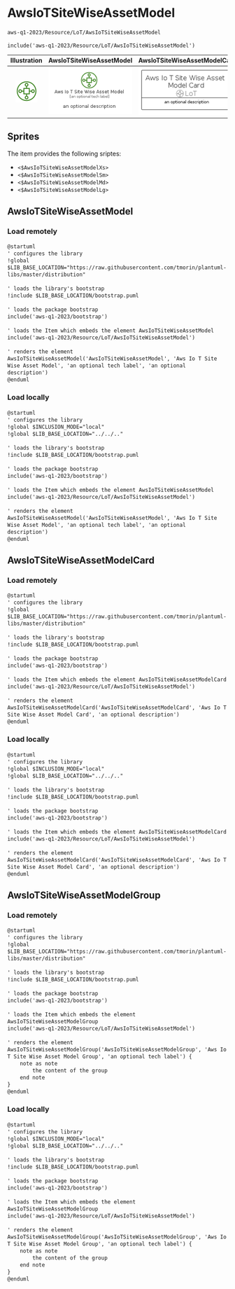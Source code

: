 # AwsIoTSiteWiseAssetModel


```text
aws-q1-2023/Resource/LoT/AwsIoTSiteWiseAssetModel
```

```text
include('aws-q1-2023/Resource/LoT/AwsIoTSiteWiseAssetModel')
```



| Illustration | AwsIoTSiteWiseAssetModel | AwsIoTSiteWiseAssetModelCard | AwsIoTSiteWiseAssetModelGroup |
| :---: | :---: | :---: | :---: |
| ![illustration for Illustration](../../../aws-q1-2023/Resource/LoT/AwsIoTSiteWiseAssetModel.png) | ![illustration for AwsIoTSiteWiseAssetModel](../../../aws-q1-2023/Resource/LoT/AwsIoTSiteWiseAssetModel.Local.png) | ![illustration for AwsIoTSiteWiseAssetModelCard](../../../aws-q1-2023/Resource/LoT/AwsIoTSiteWiseAssetModelCard.Local.png) | ![illustration for AwsIoTSiteWiseAssetModelGroup](../../../aws-q1-2023/Resource/LoT/AwsIoTSiteWiseAssetModelGroup.Local.png) |



## Sprites
The item provides the following sriptes:

- `<$AwsIoTSiteWiseAssetModelXs>`
- `<$AwsIoTSiteWiseAssetModelSm>`
- `<$AwsIoTSiteWiseAssetModelMd>`
- `<$AwsIoTSiteWiseAssetModelLg>`





## AwsIoTSiteWiseAssetModel

### Load remotely
```plantuml
@startuml
' configures the library
!global $LIB_BASE_LOCATION="https://raw.githubusercontent.com/tmorin/plantuml-libs/master/distribution"

' loads the library's bootstrap
!include $LIB_BASE_LOCATION/bootstrap.puml

' loads the package bootstrap
include('aws-q1-2023/bootstrap')

' loads the Item which embeds the element AwsIoTSiteWiseAssetModel
include('aws-q1-2023/Resource/LoT/AwsIoTSiteWiseAssetModel')

' renders the element
AwsIoTSiteWiseAssetModel('AwsIoTSiteWiseAssetModel', 'Aws Io T Site Wise Asset Model', 'an optional tech label', 'an optional description')
@enduml
```

### Load locally
```plantuml
@startuml
' configures the library
!global $INCLUSION_MODE="local"
!global $LIB_BASE_LOCATION="../../.."

' loads the library's bootstrap
!include $LIB_BASE_LOCATION/bootstrap.puml

' loads the package bootstrap
include('aws-q1-2023/bootstrap')

' loads the Item which embeds the element AwsIoTSiteWiseAssetModel
include('aws-q1-2023/Resource/LoT/AwsIoTSiteWiseAssetModel')

' renders the element
AwsIoTSiteWiseAssetModel('AwsIoTSiteWiseAssetModel', 'Aws Io T Site Wise Asset Model', 'an optional tech label', 'an optional description')
@enduml
```

## AwsIoTSiteWiseAssetModelCard

### Load remotely
```plantuml
@startuml
' configures the library
!global $LIB_BASE_LOCATION="https://raw.githubusercontent.com/tmorin/plantuml-libs/master/distribution"

' loads the library's bootstrap
!include $LIB_BASE_LOCATION/bootstrap.puml

' loads the package bootstrap
include('aws-q1-2023/bootstrap')

' loads the Item which embeds the element AwsIoTSiteWiseAssetModelCard
include('aws-q1-2023/Resource/LoT/AwsIoTSiteWiseAssetModel')

' renders the element
AwsIoTSiteWiseAssetModelCard('AwsIoTSiteWiseAssetModelCard', 'Aws Io T Site Wise Asset Model Card', 'an optional description')
@enduml
```

### Load locally
```plantuml
@startuml
' configures the library
!global $INCLUSION_MODE="local"
!global $LIB_BASE_LOCATION="../../.."

' loads the library's bootstrap
!include $LIB_BASE_LOCATION/bootstrap.puml

' loads the package bootstrap
include('aws-q1-2023/bootstrap')

' loads the Item which embeds the element AwsIoTSiteWiseAssetModelCard
include('aws-q1-2023/Resource/LoT/AwsIoTSiteWiseAssetModel')

' renders the element
AwsIoTSiteWiseAssetModelCard('AwsIoTSiteWiseAssetModelCard', 'Aws Io T Site Wise Asset Model Card', 'an optional description')
@enduml
```

## AwsIoTSiteWiseAssetModelGroup

### Load remotely
```plantuml
@startuml
' configures the library
!global $LIB_BASE_LOCATION="https://raw.githubusercontent.com/tmorin/plantuml-libs/master/distribution"

' loads the library's bootstrap
!include $LIB_BASE_LOCATION/bootstrap.puml

' loads the package bootstrap
include('aws-q1-2023/bootstrap')

' loads the Item which embeds the element AwsIoTSiteWiseAssetModelGroup
include('aws-q1-2023/Resource/LoT/AwsIoTSiteWiseAssetModel')

' renders the element
AwsIoTSiteWiseAssetModelGroup('AwsIoTSiteWiseAssetModelGroup', 'Aws Io T Site Wise Asset Model Group', 'an optional tech label') {
    note as note
        the content of the group
    end note
}
@enduml
```

### Load locally
```plantuml
@startuml
' configures the library
!global $INCLUSION_MODE="local"
!global $LIB_BASE_LOCATION="../../.."

' loads the library's bootstrap
!include $LIB_BASE_LOCATION/bootstrap.puml

' loads the package bootstrap
include('aws-q1-2023/bootstrap')

' loads the Item which embeds the element AwsIoTSiteWiseAssetModelGroup
include('aws-q1-2023/Resource/LoT/AwsIoTSiteWiseAssetModel')

' renders the element
AwsIoTSiteWiseAssetModelGroup('AwsIoTSiteWiseAssetModelGroup', 'Aws Io T Site Wise Asset Model Group', 'an optional tech label') {
    note as note
        the content of the group
    end note
}
@enduml
```

